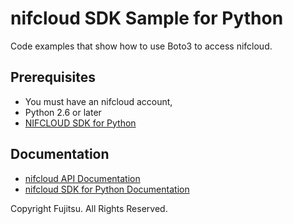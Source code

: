 # nifcloud SDK Sample for Python


Code examples that show how to use Boto3 to access nifcloud.

## Prerequisites

- You must have an nifcloud account, 
- Python 2.6 or later
- [NIFCLOUD SDK for Python](https://github.com/nifcloud/nifcloud-sdk-python)

## Documentation

- [nifcloud API Documentation](https://pfs.nifcloud.com/api/)
- [nifcloud SDK for Python Documentation](https://nifcloud-sdk-python.readthedocs.io/en/latest/)


Copyright Fujitsu. All Rights Reserved.
